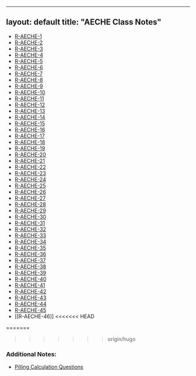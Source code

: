 
---
layout: default
title: "AECHE Class Notes"
---

- [R-AECHE-1](R-AECHE-1.md)
- [R-AECHE-2](R-AECHE-2.md)
- [R-AECHE-3](R-AECHE-3.md)
- [R-AECHE-4](R-AECHE-4.md)
- [R-AECHE-5](R-AECHE-5.md)
- [R-AECHE-6](R-AECHE-6.md)
- [R-AECHE-7](R-AECHE-7.md)
- [R-AECHE-8](R-AECHE-8.md)
- [R-AECHE-9](R-AECHE-9.md)
- [R-AECHE-10](R-AECHE-10.md)
- [R-AECHE-11](R-AECHE-11.md)
- [R-AECHE-12](R-AECHE-12.md)
- [R-AECHE-13](R-AECHE-13.md)
- [R-AECHE-14](R-AECHE-14.md)
- [R-AECHE-15](R-AECHE-15.md)
- [R-AECHE-16](R-AECHE-16.md)
- [R-AECHE-17](R-AECHE-17.md)
- [R-AECHE-18](R-AECHE-18.md)
- [R-AECHE-19](R-AECHE-19.md)
- [R-AECHE-20](R-AECHE-20.md)
- [R-AECHE-21](R-AECHE-21.md)
- [R-AECHE-22](R-AECHE-22.md)
- [R-AECHE-23](R-AECHE-23.md)
- [R-AECHE-24](R-AECHE-24.md)
- [R-AECHE-25](R-AECHE-25.md)
- [R-AECHE-26](R-AECHE-26.md)
- [R-AECHE-27](R-AECHE-27.md)
- [R-AECHE-28](R-AECHE-28.md)
- [R-AECHE-29](R-AECHE-29.md)
- [R-AECHE-30](R-AECHE-30.md)
- [R-AECHE-31](R-AECHE-31.md)
- [R-AECHE-32](R-AECHE-32.md)
- [R-AECHE-33](R-AECHE-33.md)
- [R-AECHE-34](R-AECHE-34.md)
- [R-AECHE-35](R-AECHE-35.md)
- [R-AECHE-36](R-AECHE-36.md)
- [R-AECHE-37](R-AECHE-37.md)
- [R-AECHE-38](R-AECHE-38.md)
- [R-AECHE-39](R-AECHE-39.md)
- [R-AECHE-40](R-AECHE-40.md)
- [R-AECHE-41](R-AECHE-41.md)
- [R-AECHE-42](R-AECHE-42.md)
- [R-AECHE-43](R-AECHE-43.md)
- [R-AECHE-44](R-AECHE-44.md)
- [R-AECHE-45](R-AECHE-45.md)
- [[R-AECHE-46]]
<<<<<<< HEAD

=======
>>>>>>> origin/hugo

### Additional Notes:
- [Pilling Calculation Questions](Pilling%20Calculation%20Questions.md)